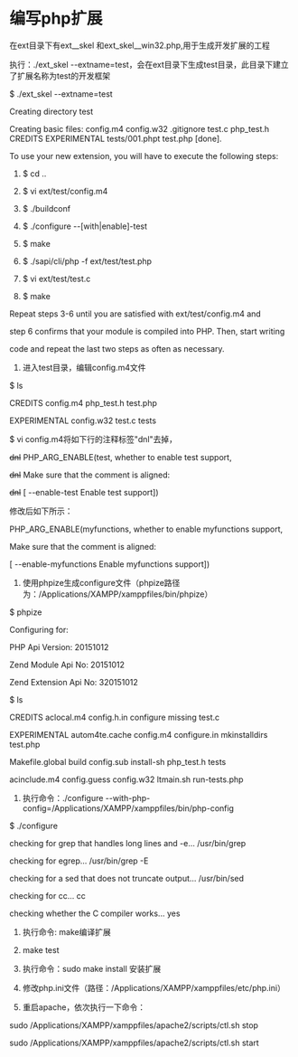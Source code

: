 # 编写php扩展

在ext目录下有ext\_\_skel 和ext\_skel\_\_win32.php,用于生成开发扩展的工程

执行：./ext\_skel --extname=test，会在ext目录下生成test目录，此目录下建立了扩展名称为test的开发框架

$     ./ext\_skel --extname=test

Creating directory test

Creating basic files: config.m4 config.w32 .gitignore test.c php\_test.h CREDITS EXPERIMENTAL tests/001.phpt test.php \[done\].

To use your new extension, you will have to execute the following steps:

1. $ cd ..

2. $ vi ext/test/config.m4

3. $ ./buildconf

4. $ ./configure --\[with\|enable\]-test

5. $ make

6. $ ./sapi/cli/php -f ext/test/test.php

7. $ vi ext/test/test.c

8. $ make

Repeat steps 3-6 until you are satisfied with ext/test/config.m4 and

step 6 confirms that your module is compiled into PHP. Then, start writing

code and repeat the last two steps as often as necessary.

1. 进入test目录，编辑config.m4文件

$ ls

CREDITS        config.m4    php\_test.h    test.php

EXPERIMENTAL    config.w32    test.c        tests

$ vi config.m4将如下行的注释标签"dnl"去掉，

~~dnl~~ PHP\_ARG\_ENABLE\(test, whether to enable test support,

~~dnl~~ Make sure that the comment is aligned:

~~dnl~~ \[ --enable-test Enable test support\]\)

修改后如下所示：

PHP\_ARG\_ENABLE\(myfunctions, whether to enable myfunctions support,

Make sure that the comment is aligned:

\[  --enable-myfunctions           Enable myfunctions support\]\)

1. 使用phpize生成configure文件（phpize路径为：/Applications/XAMPP/xamppfiles/bin/phpize）

$ phpize

Configuring for:

PHP Api Version:         20151012

Zend Module Api No:      20151012

Zend Extension Api No:   320151012

$ ls

CREDITS        aclocal.m4    config.h.in    configure    missing        test.c

EXPERIMENTAL    autom4te.cache    config.m4    configure.in    mkinstalldirs    test.php

Makefile.global    build        config.sub    install-sh    php\_test.h    tests

acinclude.m4    config.guess    config.w32    ltmain.sh    run-tests.php

1. 执行命令：./configure --with-php-config=/Applications/XAMPP/xamppfiles/bin/php-config

$ ./configure

checking for grep that handles long lines and -e... /usr/bin/grep

checking for egrep... /usr/bin/grep -E

checking for a sed that does not truncate output... /usr/bin/sed

checking for cc... cc

checking whether the C compiler works... yes

1. 执行命令: make编译扩展

2. make test

3. 执行命令：sudo make install 安装扩展

4. 修改php.ini文件（路径：/Applications/XAMPP/xamppfiles/etc/php.ini）

5. 重启apache，依次执行一下命令：

sudo /Applications/XAMPP/xamppfiles/apache2/scripts/ctl.sh stop

sudo /Applications/XAMPP/xamppfiles/apache2/scripts/ctl.sh start

